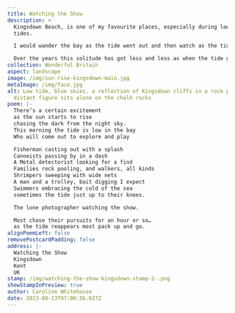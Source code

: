 ```yaml
---
title: Watching the Show
description: >
  Kingsdown Beach, is one of my favourite places, especially during low spring
  tides.

  I would wander the bay as the tide went out and then watch as the tide came back in, if it was early I would usually have the bay to myself, maybe sharing it with the occasional person walking a dog and various seabirds.

  Over the years this solitude has got less and less as when the tide goes out the bay now comes to life with visitors engaging in all sorts of activities and, as the tide predictably returns, one by one they disappear.
collection: Wonderful Britain
aspect: landscape
image: /img/sun-rise-kingsdown-main.jpg
metaImage: /img/face.jpg
alt: Low tide, blue skies, a reflection of Kingsdown cliffs in a rock pool, a
  distant figure sits alone on the chalk rocks
poem: |-
  There’s a certain excitement
  as the sun starts to rise 
  chasing the dark from the night sky.
  This morning the tide is low in the bay
  Who will come out to explore and play

  Fisherman casting out with a splash
  Canoeists passing by in a dash
  A Metal detectorist looking for a find
  Families rock pooling, and walkers, all kinds
  Shrimpers sweeping with wide nets
  A man and a trolley, bait digging I expect
  Swimmers embracing the cold of the sea
  sometimes the tide just up to their knees.

  The lone photographer watching the show.

  Most chase their pursuits for an hour or so…
  as the tide reappears most pack up and go.
alignPoemLeft: false
removePostcardPadding: false
address: |-
  Watching the Show
  Kingsdown
  Kent
  UK
stamp: /img/watching-the-show-kingsdown-stamp-2-.png
showStampInPreview: true
author: Caroline Whitehouse
date: 2023-08-13T07:00:56.627Z
---
```

